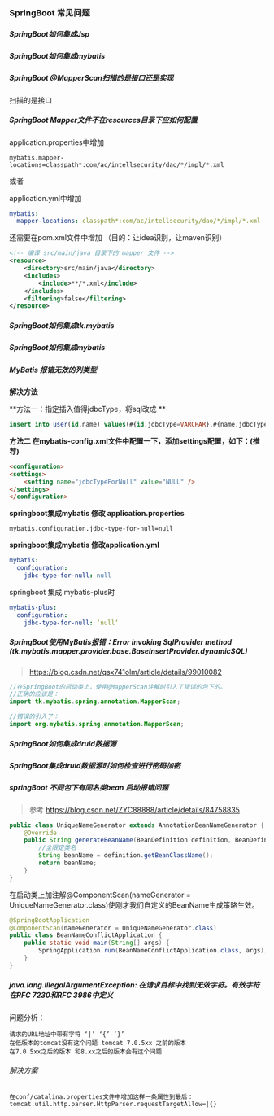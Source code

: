 ### SpringBoot 常见问题



##### SpringBoot如何集成Jsp



##### SpringBoot如何集成mybatis



##### SpringBoot @MapperScan扫描的是接口还是实现

扫描的是接口



##### SpringBoot Mapper文件不在resources目录下应如何配置

application.properties中增加

```properties
mybatis.mapper-locations=classpath*:com/ac/intellsecurity/dao/*/impl/*.xml
```

或者

application.yml中增加

```yaml
mybatis: 
  mapper-locations: classpath*:com/ac/intellsecurity/dao/*/impl/*.xml
```

还需要在pom.xml文件中增加  （目的：让idea识别，让maven识别）

```xml
<!-- 编译 src/main/java 目录下的 mapper 文件 -->
<resource>
    <directory>src/main/java</directory>
    <includes>
        <include>**/*.xml</include>
    </includes>
    <filtering>false</filtering>
</resource>
```

##### SpringBoot如何集成tk.mybatis



##### SpringBoot如何集成mybatis



##### MyBatis 报错无效的列类型

**解决方法**

**方法一：指定插入值得jdbcType，将sql改成 **

```sql
insert into user(id,name) values(#{id,jdbcType=VARCHAR},#{name,jdbcType=VARCHAR}) 
```

**方法二 在mybatis-config.xml文件中配置一下，添加settings配置，如下：(推荐)**

```html
<configuration>
<settings>
    <setting name="jdbcTypeForNull" value="NULL" />
</settings>
</configuration>
```

**springboot集成mybatis 修改 application.properties**

```properties
mybatis.configuration.jdbc-type-for-null=null
```

**springboot集成mybatis 修改application.yml**

```yaml
mybatis: 
  configuration:
    jdbc-type-for-null: null
```



springboot 集成 mybatis-plus时

```yaml
mybatis-plus:
  configuration:
    jdbc-type-for-null: ‘null‘
```



##### SpringBoot使用MyBatis报错：Error invoking SqlProvider method (tk.mybatis.mapper.provider.base.BaseInsertProvider.dynamicSQL)

> https://blog.csdn.net/qsx741olm/article/details/99010082

```java
//在SpringBoot的启动类上，使用@MapperScan注解时引入了错误的包下的。
//正确的应该是：
import tk.mybatis.spring.annotation.MapperScan;

//错误的引入了：
import org.mybatis.spring.annotation.MapperScan;
```



##### SpringBoot如何集成druid数据源



##### SpringBoot集成druid数据源时如何检查进行密码加密







##### springBoot 不同包下有同名类bean 启动报错问题

> 参考 https://blog.csdn.net/ZYC88888/article/details/84758835

```java
public class UniqueNameGenerator extends AnnotationBeanNameGenerator {
    @Override 
    public String generateBeanName(BeanDefinition definition, BeanDefinitionRegistry registry) { 
        //全限定类名 
        String beanName = definition.getBeanClassName(); 
        return beanName; 
    } 
}
```

在启动类上加注解@ComponentScan(nameGenerator = UniqueNameGenerator.class)使刚才我们自定义的BeanName生成策略生效。　

```java
@SpringBootApplication
@ComponentScan(nameGenerator = UniqueNameGenerator.class) 
public class BeanNameConflictApplication {
    public static void main(String[] args) {
        SpringApplication.run(BeanNameConflictApplication.class, args);
    } 
}
```



#####  java.lang.IllegalArgumentException: 在请求目标中找到无效字符。有效字符在RFC 7230和RFC 3986中定义



问题分析：

```
请求的URL地址中带有字符 ‘|’ ‘{’ ‘}’
在低版本的tomcat没有这个问题 tomcat 7.0.5xx 之前的版本
在7.0.5xx之后的版本 和8.xx之后的版本会有这个问题
```

###### 解决方案

```
在conf/catalina.properties文件中增加这样一条属性到最后：
tomcat.util.http.parser.HttpParser.requestTargetAllow=|{}
```

